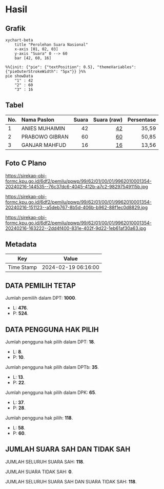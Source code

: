 # Hasil

## Grafik

```mermaid
xychart-beta
    title "Perolehan Suara Nasional"
    x-axis [01, 02, 03]
    y-axis "Suara" 0 --> 60
    bar [42, 60, 16]
```

```mermaid
%%{init: {"pie": {"textPosition": 0.5}, "themeVariables": {"pieOuterStrokeWidth": "5px"}} }%%
pie showData
    "1" : 42
    "2" : 60
    "3" : 16
```

## Tabel

| No. | Nama Paslon    | Suara | Suara (raw) | Persentase |
|:--- |:-------------- | -----:| -----------:| ----------:|
| 1   | ANIES MUHAIMIN | 42    | [42][p-1]   | 35,59      |
| 2   | PRABOWO GIBRAN | 60    | [60][p-2]   | 50,85      |
| 3   | GANJAR MAHFUD  | 16    | [16][p-3]   | 13,56      |


[p-1]: https://github.com/gigit-pemilu/pemilu-2024/blob/main/pilpres/hitung-suara/sub/99-luar-negeri/sub/62-kuala-lumpur-malaysia/sub/01-kuala-lumpur-malaysia/sub/0001-kuala-lumpur-malaysia/sub/354-tps-041/sub/paslon-1.txt
[p-2]: https://github.com/gigit-pemilu/pemilu-2024/blob/main/pilpres/hitung-suara/sub/99-luar-negeri/sub/62-kuala-lumpur-malaysia/sub/01-kuala-lumpur-malaysia/sub/0001-kuala-lumpur-malaysia/sub/354-tps-041/sub/paslon-2.txt
[p-3]: https://github.com/gigit-pemilu/pemilu-2024/blob/main/pilpres/hitung-suara/sub/99-luar-negeri/sub/62-kuala-lumpur-malaysia/sub/01-kuala-lumpur-malaysia/sub/0001-kuala-lumpur-malaysia/sub/354-tps-041/sub/paslon-3.txt

## Foto C Plano

https://sirekap-obj-formc.kpu.go.id/6df2/pemilu/ppwp/99/62/01/00/01/9962010001354-20240216-144535--76c37dc6-4045-412b-a7c2-98297549115b.jpg

https://sirekap-obj-formc.kpu.go.id/6df2/pemilu/ppwp/99/62/01/00/01/9962010001354-20240216-151123--a5deb767-8b5d-406b-b962-88f1ec0d8829.jpg

https://sirekap-obj-formc.kpu.go.id/6df2/pemilu/ppwp/99/62/01/00/01/9962010001354-20240216-163222--2dd4f400-831e-402f-9d22-1eb61af30a63.jpg


## Metadata

| Key        | Value               |
| ---------- | ------------------- |
| Time Stamp | 2024-02-19 06:16:00 |


## DATA PEMILIH TETAP

Jumlah pemilih dalam DPT: **1000**.
 * L: **476**.
 * P: **524**.

## DATA PENGGUNA HAK PILIH

Jumlah pengguna hak pilih dalam DPT: **18**.
 * L: **8**.
 * P: **10**.

Jumlah pengguna hak pilih dalam DPTb: **35**.
 * L: **13**.
 * P: **22**.

Jumlah pengguna hak pilih dalam DPK: **65**.
 * L: **37**.
 * P: **28**.

Jumlah pengguna hak pilih: **118**.
 * L: **58**.
 * P: **60**.

## JUMLAH SUARA SAH DAN TIDAK SAH

JUMLAH SELURUH SUARA SAH: **118**.

JUMLAH SUARA TIDAK SAH: **0**.

JUMLAH SELURUH SUARA SAH DAN SUARA TIDAK SAH: **118**.


